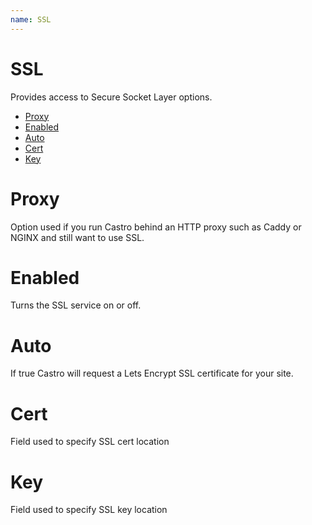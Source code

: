 ```yaml
---
name: SSL
---
```


# SSL

Provides access to Secure Socket Layer options.

- [Proxy](#proxy)
- [Enabled](#enabled)
- [Auto](#auto)
- [Cert](#cert)
- [Key](#key)

# Proxy

Option used if you run Castro behind an HTTP proxy such as Caddy or NGINX and still want to use SSL.

# Enabled

Turns the SSL service on or off.

# Auto

If true Castro will request a Lets Encrypt SSL certificate for your site.

# Cert

Field used to specify SSL cert location

# Key

Field used to specify SSL key location